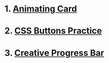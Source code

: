 # 1. [Animating Card](https://animation-card.netlify.app)

# 2. [CSS Buttons Practice](https://css-buttons-practice.netlify.app)

# 3. [Creative Progress Bar](https://creative-progress-bar.netlify.app)
